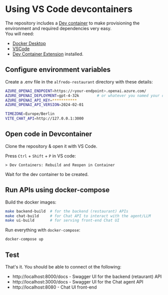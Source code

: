 # Using VS Code devcontainers 


The repository includes a [Dev container](https://code.visualstudio.com/docs/devcontainers/containers) to make provisioning the environment and required dependencies very easy.  
You will need: 

- [Docker Desktop](https://www.docker.com/products/docker-desktop/)
- [VSCode](https://code.visualstudio.com/) 
- [Dev Container Extension](https://marketplace.visualstudio.com/items?itemName=ms-vscode-remote.remote-containers) installed.


## Configure environment variables 

Create a .env file in the `alfredo-restaurant` directory with these details:

```bash 
AZURE_OPENAI_ENDPOINT=https://<your-endpoint>.openai.azure.com/
AZURE_OPENAI_DEPLOYMENT=gpt-4-32k        # or whatever you named your deployment
AZURE_OPENAI_API_KEY=***********
AZURE_OPENAI_API_VERSION=2024-02-01

TIMEZONE=Europe/Berlin
VITE_CHAT_API=http://127.0.0.1:3000
```


## Open code in Devcontainer  

Clone the repository & open it with VS Code. 

Press `Ctrl` + `Shift` + `P` in VS code:
```
> Dev Containers: Rebuild and Reopen in Container
```

Wait for the dev container to be created.


## Run APIs using docker-compose 

Build the docker images: 

```bash
make backend-build  # for the backend (restaurant) APIs 
make chat-build     # for Chat API to interact with the agent/LLM
make ui-build       # for serving front-end Chat UI 
```

Run everything with `docker-compose`:

```bash
docker-compose up
```


## Test 

That's it.  You should be able to connect ot the following: 

- http://localhost:8000/docs - Swagger UI for the backend (retaurant) API
- http://localhost:3000/docs - Swagger UI for the Chat agent API 
- http://localhost:8080 - Chat UI front-end 

